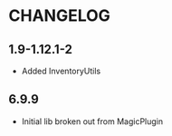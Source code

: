 # CHANGELOG

## 1.9-1.12.1-2

 - Added InventoryUtils

## 6.9.9

 - Initial lib broken out from MagicPlugin
 